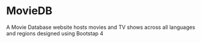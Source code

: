 # MovieDB
A Movie Database website hosts movies and TV shows across all languages and regions designed using Bootstap 4
